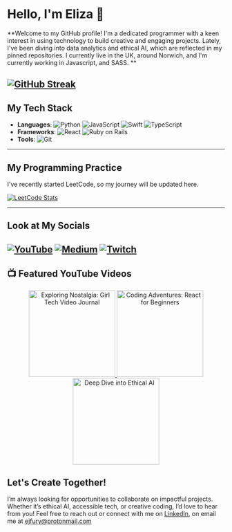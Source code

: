 # Hello, I'm Eliza 👋

**Welcome to my GitHub profile! I'm a dedicated programmer with a keen interest in using technology to build creative and engaging projects. Lately, I've been diving into data analytics and ethical AI, which are reflected in my pinned repositories. I currently live in the UK, around Norwich, and I'm currently working in Javascript, and SASS. **


[![GitHub Streak](https://streak-stats.demolab.com/?user=Efury1)](https://git.io/streak-stats)
---

## My Tech Stack

- **Languages**: ![Python](https://img.shields.io/badge/-Python-3776AB?logo=python&logoColor=white) ![JavaScript](https://img.shields.io/badge/-JavaScript-F7DF1E?logo=javascript&logoColor=white) ![Swift](https://img.shields.io/badge/-Swift-FA7343?logo=swift&logoColor=white) ![TypeScript](https://img.shields.io/badge/-TypeScript-3178C6?logo=typescript&logoColor=white)
- **Frameworks**: ![React](https://img.shields.io/badge/-React-61DAFB?logo=react&logoColor=white) ![Ruby on Rails](https://img.shields.io/badge/-Ruby_on_Rails-CC0000?logo=rubyonrails&logoColor=white)
- **Tools**: ![Git](https://img.shields.io/badge/-Git-F05032?logo=git&logoColor=white)

---

## My Programming Practice
I've recently started LeetCode, so my journey will be updated here.

[![LeetCode Stats](https://leetcard.jacoblin.cool/ejfury1?theme=dark)](https://leetcode.com/ejfury1/)


---

## Look at My Socials

[![YouTube](https://img.shields.io/badge/YouTube-Channel-FF0000?logo=youtube&logoColor=white)](https://www.youtube.com/channel/UCCwlIqh6VjXceir9BHMl_YQ)
[![Medium](https://img.shields.io/badge/Medium-Blog-12100E?logo=medium&logoColor=white)](https://medium.com/@girlchronicallyonline)
[![Twitch](https://img.shields.io/badge/-Twitch-9146FF?logo=twitch&logoColor=white)](https://www.twitch.tv/girlchronicallyonline)
---

## 📺 Featured YouTube Videos

<div align="center"> <a href="https://www.youtube.com/watch?v=N73EDqPEJTw&t=3s"> <img src="https://img.youtube.com/vi/N73EDqPEJTw/0.jpg" alt="Exploring Nostalgia: Girl Tech Video Journal" width="200"> </a> <a href="https://www.youtube.com/watch?v=acHNolwi39s&t=7s"> <img src="https://img.youtube.com/vi/acHNolwi39s/0.jpg" alt="Coding Adventures: React for Beginners" width="200"> </a> <a href="https://www.youtube.com/watch?v=hdtDpbHnw38&t=333s"> <img src="https://img.youtube.com/vi/hdtDpbHnw38/0.jpg" alt="Deep Dive into Ethical AI" width="200"> </a> </div>


## Let's Create Together!
I’m always looking for opportunities to collaborate on impactful projects. Whether it’s ethical AI, accessible tech, or creative coding, I’d love to hear from you! Feel free to reach out or connect with me on [LinkedIn](https://www.linkedin.com/in/eliza-fury-3004b3110/), on email me at [ejfury@protonmail.com](mailto:ejfury@protonmail.com)

